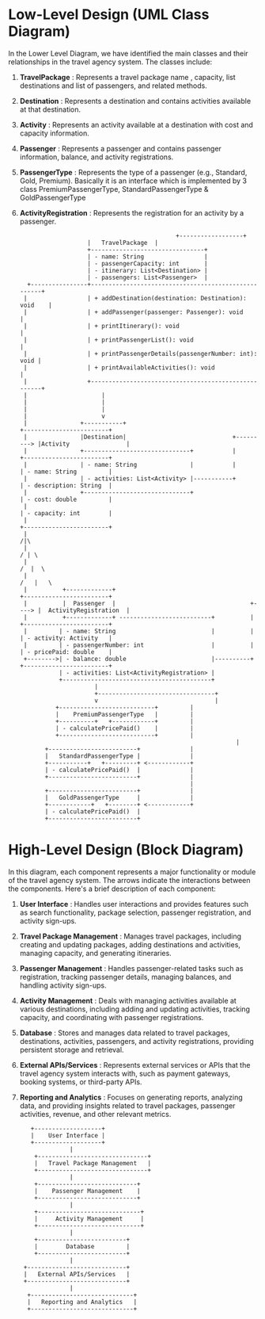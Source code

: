 # Low-Level Design (UML Class Diagram)

In the Lower Level Diagram, we have identified the main classes and their relationships in the travel agency system. The classes include:

1. **TravelPackage**        : Represents a travel package name , capacity, list destinations and list of passengers, and related methods.
2. **Destination**          : Represents a destination and contains activities available at that destination.
3. **Activity**             : Represents an activity available at a destination with cost and capacity information.
4. **Passenger**            : Represents a passenger and contains passenger information, balance, and activity registrations.
5. **PassengerType**        : Represents the type of a passenger (e.g., Standard, Gold, Premium). Basically it is an interface which is implemented by 3 class PremiumPassengerType, StandardPassengerType & GoldPassengerType
6. **ActivityRegistration** : Represents the registration for an activity by a passenger.
   
                                                   +------------------+
                          |   TravelPackage  |
                          +--------------------------------+
                          | - name: String                 |
                          | - passengerCapacity: int       |
                          | - itinerary: List<Destination> |
                          | - passengers: List<Passenger>  |
         +----------------+-----------------------------------------------------+
        |                 | + addDestination(destination: Destination): void    |
        |                 | + addPassenger(passenger: Passenger): void          |
        |                 | + printItinerary(): void                            |
        |                 | + printPassengerList(): void                        |
        |                 | + printPassengerDetails(passengerNumber: int): void |
        |                 | + printAvailableActivities(): void                  |
        |                 +-----------------------------------------------------+
        |                     |
        |                     |                                                       
        |                     |                                                       
        |                     v                                                       
        |               +-----------+                                          +------------------------+
        |               |Destination|                              +---------> |Activity                |
        |               +------------------------------+           |           +------------------------+
        |               | - name: String               |           |           | - name: String         |
        |               | - activities: List<Activity> |-----------+           | - description: String  |
        |               +------------------------------+                       | - cost: double         |					   
        |                                                                      | - capacity: int        |                      
        |                                                                      +------------------------+                      
        |                                                                                /|\                                   
        |                                                                               / | \                                  
        |                                                                              /  |  \                                 
        |                                                                             /   |   \                                
        |          +-------------+                                             +------------------------+                      
        |          |  Passenger  |                                      +----> |  ActivityRegistration  |                      
        |          +-------------+ --------------------------+          |      +------------------------+ 
        |         | - name: String                           |          |      | - activity: Activity   |                      
        |         | - passengerNumber: int                   |          |      | - pricePaid: double    |                      
        +-------->| - balance: double                        |----------+      +------------------------+                      
                  | - activities: List<ActivityRegistration> |                                                                 
                  +------------------------------------------+                                                                  
							|																								   
							+---------------------------------+
							v                                 |
                 +---------------------------+         |
                 |    PremiumPassengerType   |         |
                 +----------+   +------------+         |
                 | - calculatePricePaid()    |         |
                 +---------------------------+         |
													                |
              +-------------------------+              |
              |   StandardPassengerType |              |
              +-----------+   +---------+ <------------+
              | - calculatePricePaid()  |              |
              +-------------------------+              |
                                                       |
              +-------------------------+              |
              |   GoldPassengerType     |              |
              +------------+   +--------+ <------------+
              | - calculatePricePaid()  |
              +-------------------------+


                                           
# High-Level Design (Block Diagram)

In this diagram, each component represents a major functionality or module of the travel agency system. The arrows indicate the interactions between the components. Here's a brief description of each component:

1. **User Interface**            : Handles user interactions and provides features such as search functionality, package selection, passenger registration, and activity sign-ups.
2. **Travel Package Management** : Manages travel packages, including creating and updating packages, adding destinations and activities, managing capacity, and generating itineraries.
3. **Passenger Management**      : Handles passenger-related tasks such as registration, tracking passenger details, managing balances, and handling activity sign-ups.
4. **Activity Management**       : Deals with managing activities available at various destinations, including adding and updating activities, tracking capacity, and coordinating with passenger registrations.
5. **Database**                  : Stores and manages data related to travel packages, destinations, activities, passengers, and activity registrations, providing persistent storage and retrieval.
6. **External APIs/Services**    : Represents external services or APIs that the travel agency system interacts with, such as payment gateways, booking systems, or third-party APIs.
7. **Reporting and Analytics**   : Focuses on generating reports, analyzing data, and providing insights related to travel packages, passenger activities, revenue, and other relevant metrics.

          +-------------------+
          |    User Interface |
          +-------------------+
                     |
           +-------------------------------+
           |   Travel Package Management   |
           +-------------------------------+
                     |
           +----------------------------+
           |    Passenger Management    |
           +----------------------------+
                     |
           +-----------------------------+
           |     Activity Management     |
           +-----------------------------+
                     |
           +-------------------------+
           |        Database         |
           +-------------------------+
                     |
        +----------------------------+
        |   External APIs/Services   |
        +----------------------------+
                     |
         +-----------------------------+
         |   Reporting and Analytics   |
         +-----------------------------+

